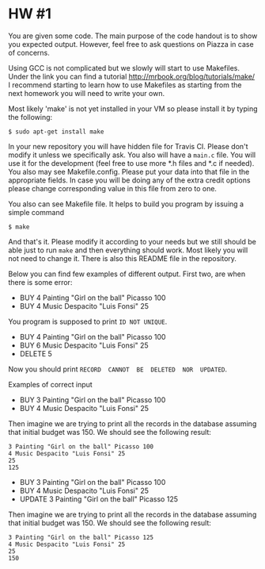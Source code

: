 # HW #1

You are given some code. The main purpose of the code handout is to show you expected output. However, feel free to ask questions on Piazza in case of concerns.

Using GCC is not complicated but we slowly will start to use Makefiles. Under the link you can find a tutorial
http://mrbook.org/blog/tutorials/make/
I recommend starting to learn how to use Makefiles as starting from the next homework you will need to write your own.

Most likely 'make' is not yet installed in your VM so please install it by typing the following:
```
$ sudo apt-get install make
```

In your new repository you will have hidden file for Travis CI. Please don't modify it unless we specifically ask. You also will have a `main.c` file. You will use it for the development (feel free to use more *.h files and *.c if needed). You also may see Makefile.config. Please put your data into that file in the appropriate fields. In case you will be doing any of the extra credit options please change corresponding value in this file from zero to one.

You also can see Makefile file. It helps to build you program by issuing a simple command
```
$ make
```
And that's it. Please modify it according to your needs but we still should be able just to run `make` and then everything should work. Most likely you will not need to change it. There is also this README file in the repository.

Below you can find few examples of different output. First two, are when there is some error:

- BUY 4 Painting "Girl on the ball" Picasso 100
- BUY 4 Music Despacito "Luis Fonsi" 25

You program is supposed to print `ID NOT UNIQUE`.

- BUY 4 Painting "Girl on the ball" Picasso 100
- BUY 6 Music Despacito "Luis Fonsi" 25
- DELETE 5
 
Now you should print `RECORD  CANNOT  BE  DELETED  NOR  UPDATED`.

Examples of correct input

- BUY 3 Painting "Girl on the ball" Picasso 100
- BUY 4 Music Despacito "Luis Fonsi" 25

Then imagine we are trying to print all the records in the database assuming that initial budget was 150. We should see the following result:
```
3 Painting "Girl on the ball" Picasso 100
4 Music Despacito "Luis Fonsi" 25
25
125
```
- BUY 3 Painting "Girl on the ball" Picasso 100
- BUY 4 Music Despacito "Luis Fonsi" 25
- UPDATE 3 Painting "Girl on the ball" Picasso 125

Then imagine we are trying to print all the records in the database assuming that initial budget was 150. We should see the following result:
```
3 Painting "Girl on the ball" Picasso 125
4 Music Despacito "Luis Fonsi" 25
25
150
```
